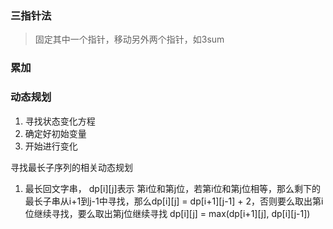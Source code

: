 ### 三指针法
>固定其中一个指针，移动另外两个指针，如3sum



### 累加


### 动态规划
1. 寻找状态变化方程
2. 确定好初始变量
3. 开始进行变化

寻找最长子序列的相关动态规划
1. 最长回文字串， dp[i][j]表示 第i位和第j位，若第i位和第j位相等，那么剩下的最长子串从i+1到j-1中寻找，那么dp[i][j] = dp[i+1][j-1] + 2，否则要么取出第i位继续寻找，要么取出第j位继续寻找 dp[i][j] = max(dp[i+1][j], dp[i][j-1])
